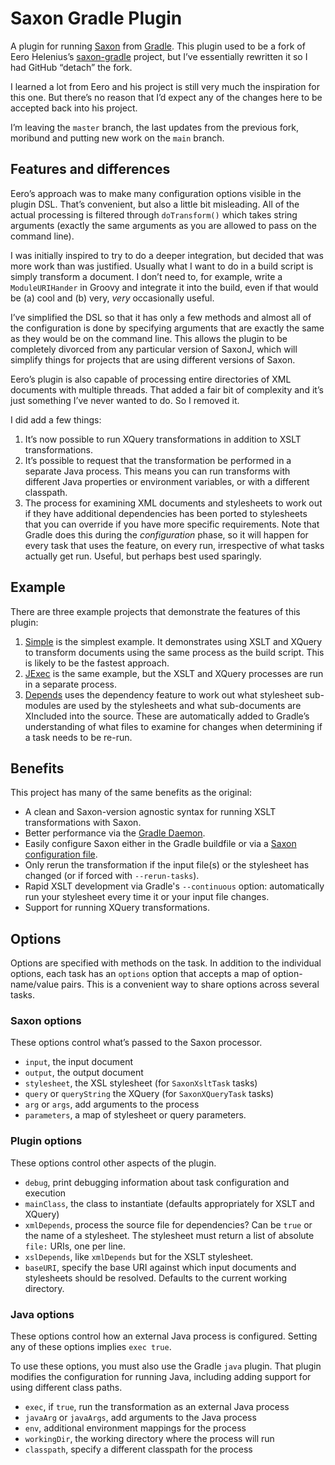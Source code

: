 # Saxon Gradle Plugin

A plugin for running [Saxon][saxon] from [Gradle][gradle]. This plugin
used to be a fork of Eero Helenius’s
[saxon-gradle](https://github.com/eerohele/saxon-gradle) project, but
I’ve essentially rewritten it so I had GitHub “detach” the fork.

I learned a lot from Eero and his project is still very much the
inspiration for this one. But there’s no reason that I’d expect any of
the changes here to be accepted back into his project.

I’m leaving the `master` branch, the last updates from the previous
fork, moribund and putting new work on the `main` branch.

## Features and differences

Eero’s approach was to make many configuration options visible in the
plugin DSL. That’s convenient, but also a little bit misleading. All
of the actual processing is filtered through `doTransform()` which
takes string arguments (exactly the same arguments as you are allowed
to pass on the command line).

I was initially inspired to try to do a deeper integration, but
decided that was more work than was justified. Usually what I want to
do in a build script is simply transform a document. I don’t need to,
for example, write a `ModuleURIHander` in Groovy and integrate it into
the build, even if that would be (a) cool and (b) very, *very*
occasionally useful.

I’ve simplified the DSL so that it has only a few methods and almost
all of the configuration is done by specifying arguments that are
exactly the same as they would be on the command line. This allows the
plugin to be completely divorced from any particular version of
SaxonJ, which will simplify things for projects that are using
different versions of Saxon.

Eero’s plugin is also capable of processing entire directories of XML
documents with multiple threads. That added a fair bit of complexity
and it’s just something I’ve never wanted to do. So I removed it.

I did add a few things:

1. It’s now possible to run XQuery transformations in addition to XSLT
   transformations.
2. It’s possible to request that the transformation be performed in a
   separate Java process. This means you can run transforms with
   different Java properties or environment variables, or with a different classpath.
3. The process for examining XML documents and stylesheets to work out
   if they have additional dependencies has been ported to stylesheets
   that you can override if you have more specific requirements. Note
   that Gradle does this during the *configuration* phase, so it will
   happen for every task that uses the feature, on every run,
   irrespective of what tasks actually get run. Useful, but perhaps
   best used sparingly.

## Example

There are three example projects that demonstrate the features of this
plugin:

1. [Simple](https://github.com/ndw/saxon-gradle/blob/main/examples/simple/)
   is the simplest example. It demonstrates using XSLT and XQuery to
   transform documents using the same process as the build script. This is
   likely to be the fastest approach.
2. [JExec](https://github.com/ndw/saxon-gradle/blob/main/examples/jexec/) is
   the same example, but the XSLT and XQuery processes are run in a separate
   process. 
3. [Depends](https://github.com/ndw/saxon-gradle/blob/main/examples/depends/)
   uses the dependency feature to work out what stylesheet sub-modules
   are used by the stylesheets and what sub-documents are XIncluded
   into the source. These are automatically added to Gradle’s
   understanding of what files to examine for changes when determining
   if a task needs to be re-run.

## Benefits

This project has many of the same benefits as the original:

- A clean and Saxon-version agnostic syntax for running XSLT
  transformations with Saxon.
- Better performance via the [Gradle Daemon][gradle-daemon].
- Easily configure Saxon either in the Gradle buildfile or via a
  [Saxon configuration file][saxon-config-file].
- Only rerun the transformation if the input file(s) or the stylesheet has
  changed (or if forced with `--rerun-tasks`).
- Rapid XSLT development via Gradle's `--continuous` option: automatically
  run your stylesheet every time it or your input file changes.
- Support for running XQuery transformations.

## Options

Options are specified with methods on the task. In addition to the
individual options, each task has an `options` option that accepts a
map of option-name/value pairs. This is a convenient way to share
options across several tasks.

### Saxon options

These options control what’s passed to the Saxon processor.

* `input`, the input document
* `output`, the output document
* `stylesheet`, the XSL stylesheet (for `SaxonXsltTask` tasks)
* `query` or `queryString` the XQuery (for `SaxonXQueryTask` tasks)
* `arg` or `args`, add arguments to the process
* `parameters`, a map of stylesheet or query parameters.

### Plugin options

These options control other aspects of the plugin.

* `debug`, print debugging information about task configuration and execution
* `mainClass`, the class to instantiate (defaults appropriately for XSLT and XQuery)
* `xmlDepends`, process the source file for dependencies? Can be `true` or the
  name of a stylesheet. The stylesheet must return a list of absolute `file:` URIs, one
  per line.
* `xslDepends`, like `xmlDepends` but for the XSLT stylesheet.
* `baseURI`, specify the base URI against which input documents and
  stylesheets should be resolved. Defaults to the current working directory.

### Java options

These options control how an external Java process is configured.
Setting any of these options implies `exec true`.

To use these options, you must also use the Gradle `java` plugin. That
plugin modifies the configuration for running Java, including adding
support for using different class paths.

* `exec`, if `true`, run the transformation as an external Java process
* `javaArg` or `javaArgs`, add arguments to the Java process
* `env`, additional environment mappings for the process
* `workingDir`, the working directory where the process will run
* `classpath`, specify a different classpath for the process

[gradle]: http://gradle.org/
[gradle-daemon]: https://docs.gradle.org/current/userguide/gradle_daemon.html
[saxon]: http://saxonica.com/
[saxon-command-line]: http://www.saxonica.com/html/documentation/using-xsl/commandline/
[saxon-config-file]: http://saxonica.com/html/documentation/configuration/configuration-file
